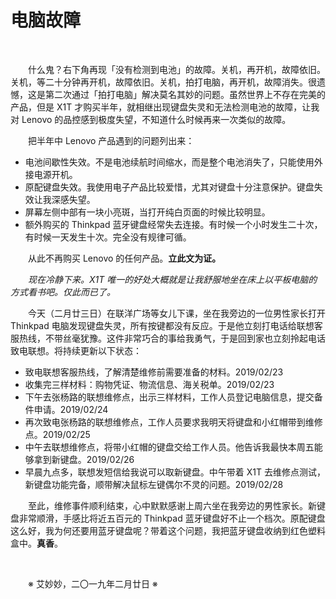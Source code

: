 # 电脑故障

&emsp;&emsp;

&emsp;&emsp;什么鬼？右下角再现「没有检测到电池」的故障。关机，再开机，故障依旧。关机，等二十分钟再开机，故障依旧。关机，拍打电脑，再开机，故障消失。很遗憾，这是第二次通过「拍打电脑」解决莫名其妙的问题。虽然世界上不存在完美的产品，但是 X1T 才购买半年，就相继出现键盘失灵和无法检测电池的故障，让我对 Lenovo 的品控感到极度失望，不知道什么时候再来一次类似的故障。

&emsp;&emsp;把半年中 Lenovo 产品遇到的问题列出来：

- 电池间歇性失效。不是电池续航时间缩水，而是整个电池消失了，只能使用外接电源开机。
- 原配键盘失效。我使用电子产品比较爱惜，尤其对键盘十分注意保护。键盘失效让我深感失望。
- 屏幕左侧中部有一块小亮斑，当打开纯白页面的时候比较明显。
- 额外购买的 Thinkpad 蓝牙键盘经常失去连接。有时候一个小时发生二十次，有时候一天发生十次。完全没有规律可循。

&emsp;&emsp;从此不再购买 Lenovo 的任何产品。**立此文为证。**

&emsp;&emsp;_现在冷静下来。X1T 唯一的好处大概就是让我舒服地坐在床上以平板电脑的方式看书吧。仅此而已了。_

&emsp;&emsp;今天（二月廿三日）在联洋广场等女儿下课，坐在我旁边的一位男性家长打开 Thinkpad 电脑发现键盘失灵，所有按键都没有反应。于是他立刻打电话给联想客服热线，不带丝毫犹豫。这件非常巧合的事给我勇气，于是回到家也立刻拎起电话致电联想。将持续更新以下状态：

- 致电联想客服热线，了解清楚维修前需要准备的材料。2019/02/23
- 收集完三样材料：购物凭证、物流信息、海关税单。2019/02/23
- 下午去张杨路的联想维修点，出示三样材料，工作人员登记电脑信息，提交备件申请。2019/02/24
- 再次致电张杨路的联想维修点，工作人员要求我明天将键盘和小红帽带到维修点。2019/02/25
- 中午去联想维修点，将带小红帽的键盘交给工作人员。他告诉我最快本周五能够拿到新键盘。2019/02/26
- 早晨九点多，联想发短信给我说可以取新键盘。中午带着 X1T 去维修点测试，新键盘功能完备，顺带解决鼠标左键偶尔不灵的问题。2019/02/28

&emsp;&emsp;至此，维修事件顺利结束，心中默默感谢上周六坐在我旁边的男性家长。新键盘非常顺滑，手感比将近五百元的 Thinkpad 蓝牙键盘好不止一个档次。原配键盘这么好，我为何还要用蓝牙键盘呢？带着这个问题，我把蓝牙键盘收纳到红色塑料盒中。**真香**。

&emsp;&emsp;

&emsp;&emsp;※ 艾妙妙，二〇一九年二月廿日 ※